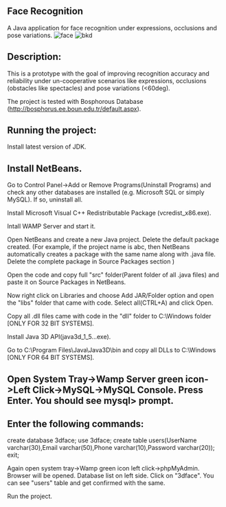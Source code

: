 Face Recognition
-----------------------------
A Java application for face recognition under expressions, occlusions and pose variations.
![face](https://github.com/mrmanishgit/Face-Authentication-System/assets/157808382/90746b78-fa5c-44b0-aed5-d4307095a1d1)
![bkd](https://github.com/mrmanishgit/Face-Authentication-System/assets/157808382/b653a84d-d700-4ba9-bf57-1cf69891a9b7)


Description:
-----------------------------------------------------------
This is a prototype with the goal of improving recognition accuracy and reliability under un-cooperative scenarios like expressions, occlusions (obstacles like spectacles) and pose variations (<60deg).

The project is tested with Bosphorous Database (http://bosphorus.ee.boun.edu.tr/default.aspx).

Running the project:
-------------------------------------
Install latest version of JDK.

Install NetBeans.
-------------------------------------------------

Go to Control Panel->Add or Remove Programs(Uninstall Programs) and check any other databases are installed (e.g. Microsoft SQL or simply MySQL). If so, uninstall all.

Install Microsoft Visual C++ Redistributable Package (vcredist_x86.exe).

Intall WAMP Server and start it.

Open NetBeans and create a new Java project. Delete the default package created. (For example, if the project name is abc, then NetBeans automatically creates a package with the same name along with .java file. Delete the complete package in Source Packages section )

Open the code and copy full "src" folder(Parent folder of all .java files) and paste it on Source Packages in NetBeans.

Now right click on Libraries and choose Add JAR/Folder option and open the "libs" folder that came with code. Select all(CTRL+A) and click Open.

Copy all .dll files came with code in the "dll" folder to C:\Windows folder [ONLY FOR 32 BIT SYSTEMS].

Install Java 3D API(java3d_1_5...exe).

Go to C:\Program Files\Java\Java3D\bin and copy all DLLs to C:\Windows [ONLY FOR 64 BIT SYSTEMS].

Open System Tray->Wamp Server green icon->Left Click->MySQL->MySQL Console. Press Enter. You should see mysql> prompt.
------------------------------------
Enter the following commands:
------------------------------------------------------------------------------
 
 create database 3dface;
 use 3dface;
 create table users(UserName varchar(30),Email varchar(50),Phone varchar(10),Password varchar(20));
 exit;
 
Again open system tray->Wamp green icon left click->phpMyAdmin. Browser will be opened. Database list on left side. Click on "3dface". You can see "users" table and get confirmed with the same.

Run the project.
